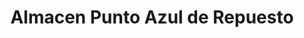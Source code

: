 ---
title: "Almacen Punto Azul de Repuesto"
url: /velez/almacen-punto-azul-de-repuesto/
shop: neumáticos
---